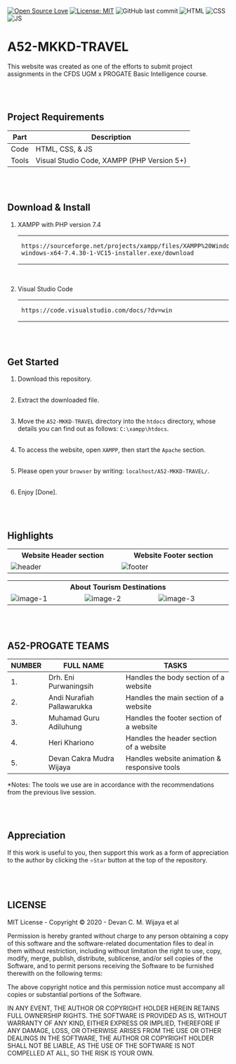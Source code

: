 [![Open Source Love](https://badges.frapsoft.com/os/v1/open-source.svg?style=flat)](https://github.com/ellerbrock/open-source-badges/)
[![License: MIT](https://img.shields.io/badge/License-MIT-green.svg)](https://opensource.org/licenses/MIT)
![GitHub last commit](https://img.shields.io/github/last-commit/devancakra/A52-MKKD-TRAVEL)
![HTML](https://img.shields.io/badge/-html-red?style=flat&logo=html5&logoColor=white)
![CSS](https://img.shields.io/badge/-css-blue.svg?&logo=css3&logoColor=white)
![JS](https://img.shields.io/badge/-javascript-yellow.svg?&logo=javascript&logoColor=white)

# A52-MKKD-TRAVEL
This website was created as one of the efforts to submit project assignments in the CFDS UGM x PROGATE Basic Intelligence course.

<br><br>

## Project Requirements
| Part | Description |
| --- | --- |
| Code | HTML, CSS, & JS |
| Tools | Visual Studio Code, XAMPP (PHP Version 5+) |

<br><br>

## Download & Install
1. XAMPP with PHP version 7.4

   <table><tr><td width="810">

   ```
   https://sourceforge.net/projects/xampp/files/XAMPP%20Windows/7.4.30/xampp-windows-x64-7.4.30-1-VC15-installer.exe/download
   ```

   </td></tr></table><br>
   
2. Visual Studio Code

   <table><tr><td width="810">

   ```
   https://code.visualstudio.com/docs/?dv=win
   ```

   </td></tr></table>

<br><br>

## Get Started
1. Download this repository.<br><br>

2. Extract the downloaded file.<br><br>

3. Move the ``` A52-MKKD-TRAVEL ``` directory into the ``` htdocs ``` directory, whose details you can find out as follows: ``` C:\xampp\htdocs ```.<br><br>

4. To access the website, open ``` XAMPP ```, then start the ``` Apache ``` section.<br><br>

5. Please open your ``` browser ``` by writing: ``` localhost/A52-MKKD-TRAVEL/ ```.<br><br>

6. Enjoy [Done].

<br><br>

## Highlights
<table>
<tr>
<th width="420">Website Header section</th>
<th width="420">Website Footer section</th>
</tr>
<tr>
<td><img src="https://github.com/devancakra/A52-MKKD-TRAVEL/assets/54527592/684533d8-e476-4450-84f0-9b19fd6368b7" alt="header"></td>
<td><img src="https://github.com/devancakra/A52-MKKD-TRAVEL/assets/54527592/4285ca18-c097-4d72-bc53-0afee04c7d68" alt="footer"></td>
</tr>
</table>
<table>
<tr>
<th colspan="3">About Tourism Destinations</th>
</tr>
<tr>
<td width="280"><img src="https://github.com/devancakra/A52-MKKD-TRAVEL/assets/54527592/11e8228c-d792-40fb-9012-9215e7d26679" alt="image-1"></td>
<td width="280"><img src="https://github.com/devancakra/A52-MKKD-TRAVEL/assets/54527592/442ebeb4-1ae9-4f4f-a7fd-6fafcf991841" alt="image-2"></td>
<td width="280"><img src="https://github.com/devancakra/A52-MKKD-TRAVEL/assets/54527592/8a51b968-ec1d-42f8-a400-87a793a31d4a" alt="image-3"></td>
</tr>
</table>

<br><br>

## A52-PROGATE TEAMS
| NUMBER | FULL NAME | TASKS |
| --- | --- | --- |
| 1. | Drh. Eni Purwaningsih | Handles the body section of a website |
| 2. | Andi Nurafiah Pallawarukka | Handles the main section of a website |
| 3. | Muhamad Guru Adiluhung | Handles the footer section of a website |
| 4. | Heri Khariono | Handles the header section of a website |
| 5. | Devan Cakra Mudra Wijaya | Handles website animation & responsive tools |

*Notes: The tools we use are in accordance with the recommendations from the previous live session.

<br><br>

## Appreciation
If this work is useful to you, then support this work as a form of appreciation to the author by clicking the ``` ⭐Star ``` button at the top of the repository.

<br><br>

## LICENSE
MIT License - Copyright © 2020 - Devan C. M. Wijaya et al

Permission is hereby granted without charge to any person obtaining a copy of this software and the software-related documentation files to deal in them without restriction, including without limitation the right to use, copy, modify, merge, publish, distribute, sublicense, and/or sell copies of the Software, and to permit persons receiving the Software to be furnished therewith on the following terms:

The above copyright notice and this permission notice must accompany all copies or substantial portions of the Software.

IN ANY EVENT, THE AUTHOR OR COPYRIGHT HOLDER HEREIN RETAINS FULL OWNERSHIP RIGHTS. THE SOFTWARE IS PROVIDED AS IS, WITHOUT WARRANTY OF ANY KIND, EITHER EXPRESS OR IMPLIED, THEREFORE IF ANY DAMAGE, LOSS, OR OTHERWISE ARISES FROM THE USE OR OTHER DEALINGS IN THE SOFTWARE, THE AUTHOR OR COPYRIGHT HOLDER SHALL NOT BE LIABLE, AS THE USE OF THE SOFTWARE IS NOT COMPELLED AT ALL, SO THE RISK IS YOUR OWN.
